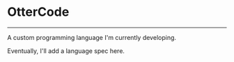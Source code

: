 # OtterCode
---
A custom programming language I'm currently developing. 

Eventually, I'll add a language spec here.
